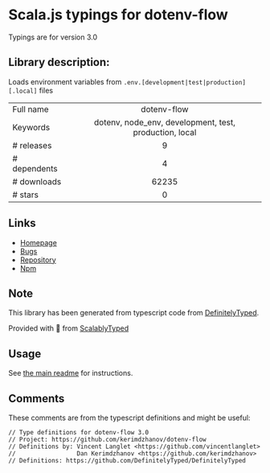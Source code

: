 
# Scala.js typings for dotenv-flow

Typings are for version 3.0

## Library description:
Loads environment variables from `.env.[development|test|production][.local]` files

|                    |                 |
| ------------------ | :-------------: |
| Full name          | dotenv-flow |
| Keywords           | dotenv, node_env, development, test, production, local |
| # releases         | 9 |
| # dependents       | 4 |
| # downloads        | 62235 |
| # stars            | 0 |

## Links
- [Homepage](https://github.com/kerimdzhanov/dotenv-flow#readme)
- [Bugs](https://github.com/kerimdzhanov/dotenv-flow/issues)
- [Repository](https://github.com/kerimdzhanov/dotenv-flow)
- [Npm](https://www.npmjs.com/package/dotenv-flow)
    


## Note
This library has been generated from typescript code from [DefinitelyTyped](https://definitelytyped.org).

Provided with :purple_heart: from [ScalablyTyped](https://github.com/oyvindberg/ScalablyTyped)

## Usage
See [the main readme](../../readme.md) for instructions.

## Comments

These comments are from the typescript definitions and might be useful:
```
// Type definitions for dotenv-flow 3.0
// Project: https://github.com/kerimdzhanov/dotenv-flow
// Definitions by: Vincent Langlet <https://github.com/vincentlanglet>
//                 Dan Kerimdzhanov <https://github.com/kerimdzhanov>
// Definitions: https://github.com/DefinitelyTyped/DefinitelyTyped

```

